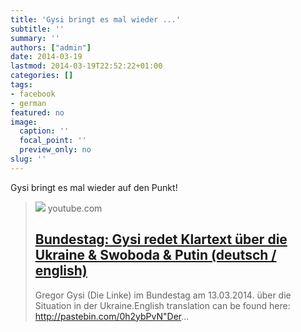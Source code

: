 ```yaml
---
title: 'Gysi bringt es mal wieder ...'
subtitle: ''
summary: ''
authors: ["admin"]
date: 2014-03-19
lastmod: 2014-03-19T22:52:22+01:00
categories: []
tags:
- facebook
- german
featured: no
image:
  caption: ''
  focal_point: ''
  preview_only: no
slug: ''
---
```

Gysi bringt es mal wieder auf den Punkt!
> [![](https://i.ytimg.com/vi/pXLy0NGW9sM/hqdefault.jpg)](https://www.youtube.com/watch?v=pXLy0NGW9sM)
> youtube.com
> ## [Bundestag: Gysi redet Klartext über die Ukraine & Swoboda & Putin (deutsch / english)](https://www.youtube.com/watch?v=pXLy0NGW9sM)
>
>Gregor Gysi (Die Linke) im Bundestag am 13.03.2014. über die Situation in der Ukraine.English translation can be found here: http://pastebin.com/0h2ybPvN"Der...


